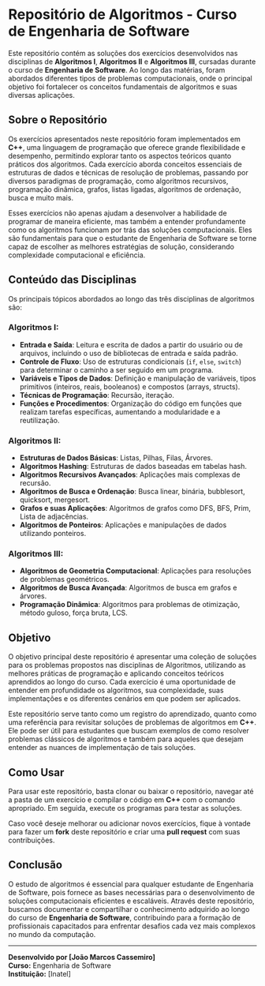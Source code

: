# Repositório de Algoritmos - Curso de Engenharia de Software

Este repositório contém as soluções dos exercícios desenvolvidos nas disciplinas de **Algoritmos I**, **Algoritmos II** e **Algoritmos III**, cursadas durante o curso de **Engenharia de Software**. Ao longo das matérias, foram abordados diferentes tipos de problemas computacionais, onde o principal objetivo foi fortalecer os conceitos fundamentais de algoritmos e suas diversas aplicações.

## Sobre o Repositório

Os exercícios apresentados neste repositório foram implementados em **C++**, uma linguagem de programação que oferece grande flexibilidade e desempenho, permitindo explorar tanto os aspectos teóricos quanto práticos dos algoritmos. Cada exercício aborda conceitos essenciais de estruturas de dados e técnicas de resolução de problemas, passando por diversos paradigmas de programação, como algoritmos recursivos, programação dinâmica, grafos, listas ligadas, algoritmos de ordenação, busca e muito mais.

Esses exercícios não apenas ajudam a desenvolver a habilidade de programar de maneira eficiente, mas também a entender profundamente como os algoritmos funcionam por trás das soluções computacionais. Eles são fundamentais para que o estudante de Engenharia de Software se torne capaz de escolher as melhores estratégias de solução, considerando complexidade computacional e eficiência.

## Conteúdo das Disciplinas

Os principais tópicos abordados ao longo das três disciplinas de algoritmos são:

### Algoritmos I:
- **Entrada e Saída**: Leitura e escrita de dados a partir do usuário ou de arquivos, incluindo o uso de bibliotecas de entrada e saída padrão.
- **Controle de Fluxo**: Uso de estruturas condicionais (`if`, `else`, `switch`) para determinar o caminho a ser seguido em um programa.
- **Variáveis e Tipos de Dados**: Definição e manipulação de variáveis, tipos primitivos (inteiros, reais, booleanos) e compostos (arrays, structs).
- **Técnicas de Programação**: Recursão, iteração.
- **Funções e Procedimentos**: Organização do código em funções que realizam tarefas específicas, aumentando a modularidade e a reutilização.

### Algoritmos II:
- **Estruturas de Dados Básicas**: Listas, Pilhas, Filas, Árvores.
- **Algoritmos Hashing**: Estruturas de dados baseadas em tabelas hash.
- **Algoritmos Recursivos Avançados**: Aplicações mais complexas de recursão.
- **Algoritmos de Busca e Ordenação**: Busca linear, binária, bubblesort, quicksort, mergesort.
- **Grafos e suas Aplicações**: Algoritmos de grafos como DFS, BFS, Prim, Lista de adjacências.
- **Algoritmos de Ponteiros**: Aplicações e manipulações de dados utilizando ponteiros.

### Algoritmos III:
- **Algoritmos de Geometria Computacional**: Aplicações para resoluções de problemas geométricos.
- **Algoritmos de Busca Avançada**: Algoritmos de busca em grafos e árvores.
- **Programação Dinâmica**: Algoritmos para problemas de otimização, método guloso, força bruta, LCS.

## Objetivo

O objetivo principal deste repositório é apresentar uma coleção de soluções para os problemas propostos nas disciplinas de Algoritmos, utilizando as melhores práticas de programação e aplicando conceitos teóricos aprendidos ao longo do curso. Cada exercício é uma oportunidade de entender em profundidade os algoritmos, sua complexidade, suas implementações e os diferentes cenários em que podem ser aplicados.

Este repositório serve tanto como um registro do aprendizado, quanto como uma referência para revisitar soluções de problemas de algoritmos em **C++**. Ele pode ser útil para estudantes que buscam exemplos de como resolver problemas clássicos de algoritmos e também para aqueles que desejam entender as nuances de implementação de tais soluções.

## Como Usar

Para usar este repositório, basta clonar ou baixar o repositório, navegar até a pasta de um exercício e compilar o código em **C++** com o comando apropriado. Em seguida, execute os programas para testar as soluções.

Caso você deseje melhorar ou adicionar novos exercícios, fique à vontade para fazer um **fork** deste repositório e criar uma **pull request** com suas contribuições.

## Conclusão

O estudo de algoritmos é essencial para qualquer estudante de Engenharia de Software, pois fornece as bases necessárias para o desenvolvimento de soluções computacionais eficientes e escaláveis. Através deste repositório, buscamos documentar e compartilhar o conhecimento adquirido ao longo do curso de **Engenharia de Software**, contribuindo para a formação de profissionais capacitados para enfrentar desafios cada vez mais complexos no mundo da computação.

---

**Desenvolvido por [João Marcos Cassemiro]**  
**Curso:** Engenharia de Software  
**Instituição:** [Inatel]
